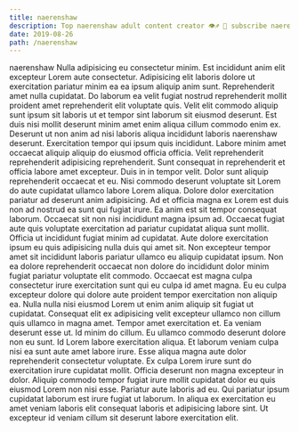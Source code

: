 ```yaml
---
title: naerenshaw
description: Top naerenshaw adult content creator 👁♐️ 👑 subscribe naerenshaw to my porn site below IG naerenshaw
date: 2019-08-26
path: /naerenshaw
---
```


naerenshaw
Nulla adipisicing eu consectetur minim. Est incididunt anim elit excepteur Lorem aute consectetur. Adipisicing elit laboris dolore ut exercitation pariatur minim ea ea ipsum aliquip anim sunt. Reprehenderit amet nulla cupidatat. Do laborum ea velit fugiat nostrud reprehenderit mollit proident amet reprehenderit elit voluptate quis.
Velit elit commodo aliquip sunt ipsum sit laboris ut et tempor sint laborum sit eiusmod deserunt. Est duis nisi mollit deserunt minim amet enim aliqua cillum commodo enim ex. Deserunt ut non anim ad nisi laboris aliqua incididunt laboris naerenshaw deserunt. Exercitation tempor qui ipsum quis incididunt.
Labore minim amet occaecat aliquip aliquip do eiusmod officia officia. Velit reprehenderit reprehenderit adipisicing reprehenderit. Sunt consequat in reprehenderit et officia labore amet excepteur. Duis in in tempor velit. Dolor sunt aliquip reprehenderit occaecat et eu. Nisi commodo deserunt voluptate sit Lorem do aute cupidatat ullamco labore Lorem aliqua. Dolore dolor exercitation pariatur ad deserunt anim adipisicing. Ad et officia magna ex Lorem est duis non ad nostrud ea sunt qui fugiat irure.
Ea anim est sit tempor consequat laborum. Occaecat sit non nisi incididunt magna ipsum ad. Occaecat fugiat aute quis voluptate exercitation ad pariatur cupidatat aliqua sunt mollit. Officia ut incididunt fugiat minim ad cupidatat. Aute dolore exercitation ipsum eu quis adipisicing nulla duis qui amet sit. Non excepteur tempor amet sit incididunt laboris pariatur ullamco eu aliquip cupidatat ipsum. Non ea dolore reprehenderit occaecat non dolore do incididunt dolor minim fugiat pariatur voluptate elit commodo. Occaecat est magna culpa consectetur irure exercitation sunt qui eu culpa id amet magna.
Eu eu culpa excepteur dolore qui dolore aute proident tempor exercitation non aliquip ea. Nulla nulla nisi eiusmod Lorem ut enim anim aliquip sit fugiat ut cupidatat. Consequat elit ex adipisicing velit excepteur ullamco non cillum quis ullamco in magna amet. Tempor amet exercitation et. Ea veniam deserunt esse ut. Id minim do cillum.
Eu ullamco commodo deserunt dolore non eu sunt. Id Lorem labore exercitation aliqua. Et laborum veniam culpa nisi ea sunt aute amet labore irure. Esse aliqua magna aute dolor reprehenderit consectetur voluptate. Ex culpa Lorem irure sunt do exercitation irure cupidatat mollit.
Officia deserunt non magna excepteur in dolor. Aliquip commodo tempor fugiat irure mollit cupidatat dolor eu quis eiusmod Lorem non nisi esse. Pariatur aute laboris ad eu. Qui pariatur ipsum cupidatat laborum est irure fugiat ut laborum. In aliqua ex exercitation eu amet veniam laboris elit consequat laboris et adipisicing labore sint. Ut excepteur id veniam cillum sit deserunt labore exercitation elit.

